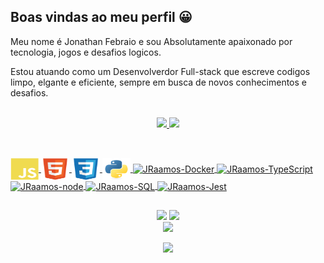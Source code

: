 

<!--
**JRaamos/JRaamos** is a ✨ _special_ ✨ repository because its `README.md` (this file) appears on your GitHub profile.


-->
## Boas vindas ao meu perfil 😀

Meu nome é Jonathan Febraio e sou Absolutamente apaixonado por tecnologia, jogos e desafios logicos.

Estou atuando como um Desenvolverdor Full-stack que escreve codigos limpo, elgante e eficiente, sempre em busca de novos conhecimentos e desafios.

<br>

<!-- GITHUB STATUS -->
 
<div align="center">
  <a href="https://github.com/JRaamos?tab=repositories">
 <img height="175em" src="https://github-readme-stats.vercel.app/api?username=JRaamos&show_icons=true&theme=chartreuse-dark&include_all_commits=true&count_private=true"/>
  <img height="175em" src="https://github-readme-stats.vercel.app/api/top-langs/?username=JRaamos&layout=compact&langs_count=7&theme=chartreuse-dark"/> 

</div>


  
  ##
  
<div style="justify-items: center; "><br>
  <img align="center" alt="JRaamos-Js" height="35" width="45" src="https://raw.githubusercontent.com/devicons/devicon/master/icons/javascript/javascript-plain.svg">
  <img align="center" alt="JRaamos-HTML" height="35" width="45" src="https://raw.githubusercontent.com/devicons/devicon/master/icons/html5/html5-original.svg">
  <img align="center" alt="JRaamos-CSS" height="35" width="45" src="https://raw.githubusercontent.com/devicons/devicon/master/icons/css3/css3-original.svg">
  <img align="center" alt="JRaamos-Python" height="35" width="45" src="https://raw.githubusercontent.com/devicons/devicon/master/icons/python/python-original.svg">
  <img align="center" alt="JRaamos-Docker" height="35" width="45" src="https://www.svgrepo.com/show/353659/docker-icon.svg">
  <img align="center" alt="JRaamos-TypeScript" height="35" width="45" src="https://upload.wikimedia.org/wikipedia/commons/thumb/2/29/TypeScript_Logo_%28Blue%29.svg/512px-TypeScript_Logo_%28Blue%29.svg.png?20171021140721">
  <img align="center" alt="JRaamos-node" height="35" width="45" src="https://upload.wikimedia.org/wikipedia/commons/7/7e/Node.js_logo_2015.svg">
 
  <img align="center" alt="JRaamos-SQL" height="35" width="45" src="https://www.svgrepo.com/show/331760/sql-database-generic.svg">
  <img align="center" alt="JRaamos-Jest" height="35" width="45" src="https://www.svgrepo.com/show/353930/jest.svg">
  
  
  
 
</div>
  
  ##
  
 
 <!-- REDES SOCIAIS -->
<div align="center">
  
  <a href="https://www.instagram.com/jonathan_febraio/" target="_blank"><img src="https://img.shields.io/badge/-Instagram-%23E4405F?style=for-the-badge&logo=instagram&logoColor=white" target="_blank"></a>
  <a href="https://www.linkedin.com/in/jonathan-ramos-77284a250/" target="_blank"><img src="https://img.shields.io/badge/-LinkedIn-%230077B5?style=for-the-badge&logo=linkedin&logoColor=white" target="_blank"></a>  
   <a href="mailto:jhonyramos46@gmail.com" target="_blank"><img src="https://play-lh.googleusercontent.com/D1Dz2BjPYev_oyksKXsdtAS66a_2Ql-sklpzTnwR9lqnDG_P5lAJEtfR70FudJ0XMA=s48-rw" style='width: 28px' target="_blank"></a>  
  
  ![](https://visitor-badge.glitch.me/badge?page_id=JRaamos)
</div>

